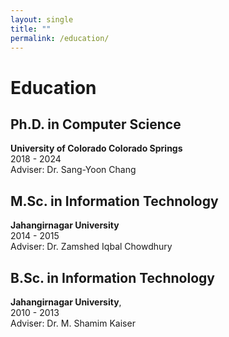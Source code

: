 ```yaml
---
layout: single
title: ""
permalink: /education/
---
```


# Education

## Ph.D. in Computer Science  
**University of Colorado Colorado Springs**  
2018 - 2024  
Adviser: Dr. Sang-Yoon Chang


## M.Sc. in Information Technology  
**Jahangirnagar University**  
2014 - 2015  
Adviser: Dr. Zamshed Iqbal Chowdhury


## B.Sc. in Information Technology  
**Jahangirnagar University**,  
2010 - 2013  
Adviser: Dr. M. Shamim Kaiser
